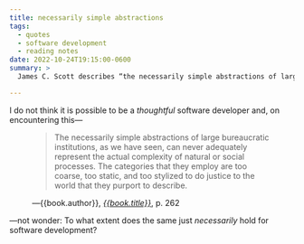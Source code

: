 ```yaml
---
title: necessarily simple abstractions
tags:
  - quotes
  - software development
  - reading notes
date: 2022-10-24T19:15:00-0600
summary: >
  James C. Scott describes “the necessarily simple abstractions of large bureaucratic institutions”; how do they apply to software?

---
```


I do not think it is possible to be a *thoughtful* software developer and, on encountering this—

<figure class="quotation">

> The necessarily simple abstractions of large bureaucratic institutions, as we have seen, can never adequately represent the actual complexity of natural or social processes. The categories that they employ are too coarse, too static, and too stylized to do justice to the world that they purport to describe.

<figcaption>—{{book.author}}, <a href="{{book.link}}"><cite>{{book.title}}</cite></a>, p. 262</figcaption>

</figure>

—not wonder: To what extent does the same just *necessarily* hold for software development?